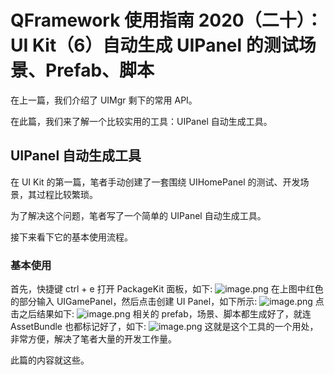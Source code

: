 # QFramework 使用指南 2020（二十）：UI Kit（6）自动生成 UIPanel 的测试场景、Prefab、脚本
在上一篇，我们介绍了 UIMgr 剩下的常用 API。

在此篇，我们来了解一个比较实用的工具：UIPanel 自动生成工具。

## UIPanel 自动生成工具
在 UI Kit 的第一篇，笔者手动创建了一套围绕 UIHomePanel 的测试、开发场景，其过程比较繁琐。

为了解决这个问题，笔者写了一个简单的 UIPanel 自动生成工具。

接下来看下它的基本使用流程。

### 基本使用
首先，快捷键 ctrl + e 打开 PackageKit 面板，如下:
![image.png](http://file.liangxiegame.com/8bdf53eb-0083-440d-8c32-a29a14197ea6.png)
在上图中红色的部分输入 UIGamePanel，然后点击创建 UI Panel，如下所示:
![image.png](http://file.liangxiegame.com/de4a93f8-21f3-45df-9d85-a854cd9f0118.png)
点击之后结果如下:
![image.png](http://file.liangxiegame.com/e03be66d-a871-4a9c-9453-3c99989adcae.png)
相关的 prefab，场景、脚本都生成好了，就连 AssetBundle 也都标记好了，如下:
![image.png](http://file.liangxiegame.com/a59d7991-f673-42c5-b30e-bca74045c6ed.png)
这就是这个工具的一个用处，非常方便，解决了笔者大量的开发工作量。

此篇的内容就这些。
